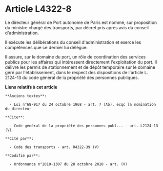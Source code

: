 # Article L4322-8

Le directeur général de Port autonome de Paris est nommé, sur proposition du ministre chargé des transports, par décret pris
après avis du conseil d'administration. 

Il exécute les délibérations du conseil d'administration et exerce les compétences que ce dernier lui délègue. 

Il assure, sur le domaine du port, un rôle de coordination des services publics pour les affaires qui intéressent directement
l'exploitation du port. Il délivre les permis de stationnement et de dépôt temporaire sur le domaine géré par
l'établissement, dans le respect des dispositions de l'article L. 2124-13 du code général de la propriété des personnes
publiques.

**Liens relatifs à cet article**

	**Anciens textes**:

	  - Loi n°68-917 du 24 octobre 1968 - art. 7 (Ab), ecqc la nomination du directeur

	**Cite**:

	  - Code général de la propriété des personnes publ... - art. L2124-13 (V)

	**Cité par**:

	  - Code des transports - art. R4322-39 (V)

	**Codifié par**:

	  - Ordonnance n°2010-1307 du 28 octobre 2010 - art. (V)
